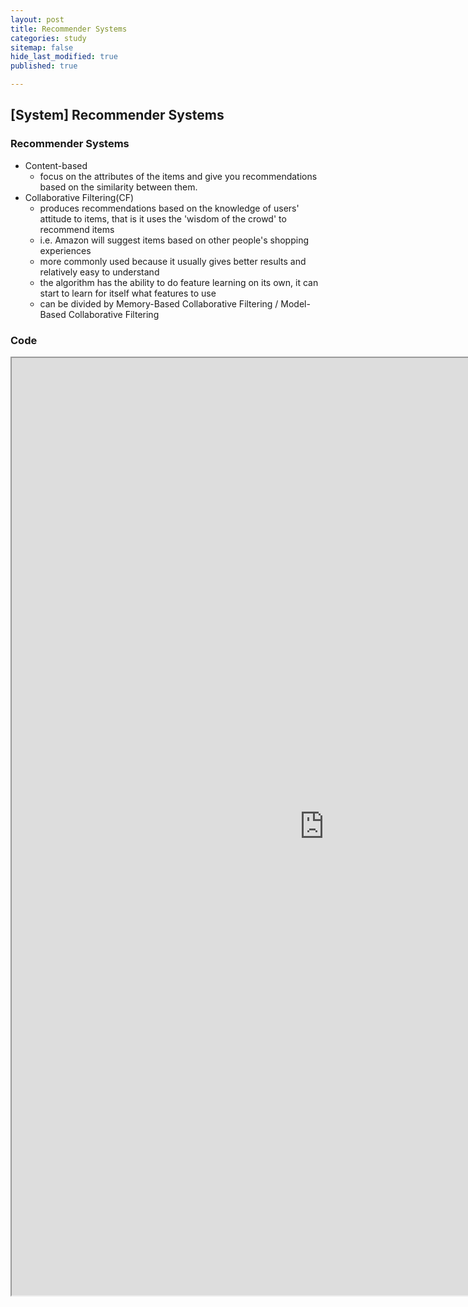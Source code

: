 ```yaml
---
layout: post
title: Recommender Systems
categories: study
sitemap: false
hide_last_modified: true
published: true

---
```

## [System] Recommender Systems

### Recommender Systems
* Content-based 
    - focus on the attributes of the items and give you recommendations based on the similarity between them.
* Collaborative Filtering(CF) 
    - produces recommendations based on the knowledge of users' attitude to items, that is it uses the 'wisdom of the crowd' to recommend items
    - i.e. Amazon will suggest items based on other people's shopping experiences
    - more commonly used because it usually gives better results and relatively easy to understand
    - the algorithm has the ability to do feature learning on its own, it can start to learn for itself what features to use
    - can be divided by Memory-Based Collaborative Filtering / Model-Based Collaborative Filtering

### Code
<iframe src="https://nbviewer.org/github/soyeonkimgithub/Python_for_DS_and_ML_Bootcamp/blob/main/01-Recommender%20Systems%20with%20Python-Mine.ipynb" width="1000" height="1500" scrolling="yes" frameborder="1"></iframe>
